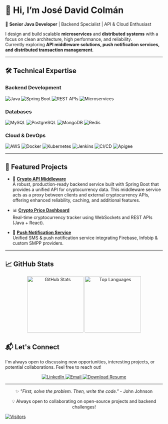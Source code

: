 # 👋 Hi, I’m José David Colmán
🚀 **Senior Java Developer** | Backend Specialist | API & Cloud Enthusiast  

I design and build scalable **microservices** and **distributed systems** with a focus on clean architecture, high performance, and reliability.  
Currently exploring **API middleware solutions, push notification services, and distributed transaction management**.

---

## 🛠️ Technical Expertise

### Backend Development
![Java](https://img.shields.io/badge/Java-Expert-ED8B00?style=flat-square&logo=openjdk&logoColor=white)
![Spring Boot](https://img.shields.io/badge/Spring_Boot-Expert-6DB33F?style=flat-square&logo=springboot&logoColor=white)
![REST APIs](https://img.shields.io/badge/REST-Expert-FF6F61?style=flat-square)
![Microservices](https://img.shields.io/badge/Microservices-Expert-6E6E6E?style=flat-square)

### Databases
![MySQL](https://img.shields.io/badge/MySQL-Advanced-4479A1?style=flat-square&logo=mysql&logoColor=white)
![PostgreSQL](https://img.shields.io/badge/PostgreSQL-Advanced-316192?style=flat-square&logo=postgresql&logoColor=white)
![MongoDB](https://img.shields.io/badge/MongoDB-Advanced-47A248?style=flat-square&logo=mongodb&logoColor=white)
![Redis](https://img.shields.io/badge/Redis-Advanced-DC382D?style=flat-square&logo=redis&logoColor=white)

### Cloud & DevOps
![AWS](https://img.shields.io/badge/AWS-Intermediate-FF9900?style=flat-square&logo=amazonaws&logoColor=white)
![Docker](https://img.shields.io/badge/Docker-Intermediate-2496ED?style=flat-square&logo=docker&logoColor=white)
![Kubernetes](https://img.shields.io/badge/Kubernetes-Intermediate-326CE5?style=flat-square&logo=kubernetes&logoColor=white)
![Jenkins](https://img.shields.io/badge/Jenkins-Intermediate-D24939?style=flat-square&logo=jenkins&logoColor=white)
![CI/CD](https://img.shields.io/badge/CI/CD-Intermediate-5C2D91?style=flat-square&logo=githubactions&logoColor=white)
![Apigee](https://img.shields.io/badge/Apigee-Expert-7D4698?style=flat-square&logo=google-cloud&logoColor=white)

---

## 🚀 Featured Projects

- 📡 [**Crypto API Middleware**](https://github.com/jdavidc/crypto-middleware)  
 A robust, production-ready backend service built with Spring Boot that provides a unified API for cryptocurrency data. This middleware service acts as a proxy between clients and external cryptocurrency APIs, offering enhanced reliability, caching, and additional features.

- 📊 [**Crypto Price Dashboard**](https://github.com/yourusername/crypto-dashboard)  
  Real-time cryptocurrency tracker using WebSockets and REST APIs (Java + React).

- 📱 [**Push Notification Service**](https://github.com/yourusername/push-notification-service)  
  Unified SMS & push notification service integrating Firebase, Infobip & custom SMPP providers.

---

## 📈 GitHub Stats

<div align="center">
  <img height="180em" src="https://github-readme-stats.vercel.app/api?username=jdavidc&show_icons=true&theme=radical&include_all_commits=true&count_private=true" alt="GitHub Stats" />
  <img height="180em" src="https://github-readme-stats.vercel.app/api/top-langs/?username=jdavidc&layout=compact&theme=radical" alt="Top Languages" />
</div>

## 📬 Let's Connect

I'm always open to discussing new opportunities, interesting projects, or potential collaborations. Feel free to reach out!

<div align="center">
  <a href="https://linkedin.com/in/josedcolman" target="_blank">
    <img src="https://img.shields.io/badge/LinkedIn-0A66C2?style=for-the-badge&logo=linkedin&logoColor=white" alt="LinkedIn"/>
  </a>
  <a href="mailto:josedcolman@gmail.com">
    <img src="https://img.shields.io/badge/Email-D14836?style=for-the-badge&logo=gmail&logoColor=white" alt="Email"/>
  </a>
  <a href="https://github.com/jdavidc/jdavidc/raw/main/José%20Colmán%20CV%202025.pdf" download>
    <img src="https://img.shields.io/badge/Download_Resume-4285F4?style=for-the-badge&logo=adobe-acrobat-reader&logoColor=white" alt="Download Resume"/>
  </a>
</div>

---

<div align="center">
  <p>✨ <i>"First, solve the problem. Then, write the code."</i> - John Johnson</p>
  <p>💡 Always open to collaborating on open-source projects and backend challenges!</p>
</div>

[![Visitors](https://komarev.com/ghpvc/?username=jdavidc&label=Profile%20views&color=0e75b6&style=flat)](https://github.com/jdavidc)

